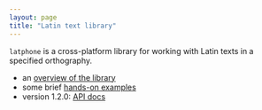 ```yaml
---
layout: page
title: "Latin text library"
---
```


`latphone` is a cross-platform library for working with Latin texts in a specified orthography.


-   an [overview of the library](overview)
-   some brief [hands-on examples](quick)
-   version 1.2.0: [API docs](api/edu/holycross/shot/latin/index.html)
